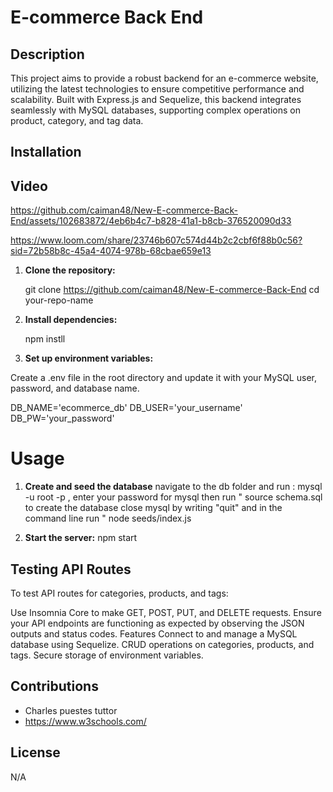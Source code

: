 # E-commerce Back End 

## Description

This project aims to provide a robust backend for an e-commerce website, utilizing the latest technologies to ensure competitive performance and scalability. Built with Express.js and Sequelize, this backend integrates seamlessly with MySQL databases, supporting complex operations on product, category, and tag data.

## Installation



## Video



https://github.com/caiman48/New-E-commerce-Back-End/assets/102683872/4eb6b4c7-b828-41a1-b8cb-376520090d33




https://www.loom.com/share/23746b607c574d44b2c2cbf6f88b0c56?sid=72b58b8c-45a4-4074-978b-68cbae659e13


1. **Clone the repository:**
   
   git clone https://github.com/caiman48/New-E-commerce-Back-End
   cd your-repo-name
2. **Install dependencies:**

   npm instll

3. **Set up environment variables:**

Create a .env file in the root directory and update it with your MySQL user, password, and database name.

DB_NAME='ecommerce_db'
DB_USER='your_username'
DB_PW='your_password'

# Usage

1. **Create and seed the database**
navigate to the db folder and run : mysql -u root -p , enter your password for mysql then run " source schema.sql to create the database close mysql by writing "quit" and in the command line run " node seeds/index.js

2. **Start the server:**
npm start

## Testing API Routes

To test API routes for categories, products, and tags:

Use Insomnia Core to make GET, POST, PUT, and DELETE requests.
Ensure your API endpoints are functioning as expected by observing the JSON outputs and status codes.
Features
Connect to and manage a MySQL database using Sequelize.
CRUD operations on categories, products, and tags.
Secure storage of environment variables.

## Contributions

- Charles puestes tuttor 
- https://www.w3schools.com/

## License
N/A
